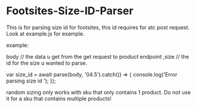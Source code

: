 # Footsites-Size-ID-Parser

This is for parsing size id for footsites, this id requires for atc post request.
Look at example.js for example.

example: 

body // the data u get from the get request to product endpoint 
,size // the id for the size u wanted to parse. 

var size_id = await parse(body, '04.5').catch(() => {
  console.log('Error parsing size id ');
});

random sizing only works with sku that only contains 1 product. Do not use it for a sku that contains multiple products!

